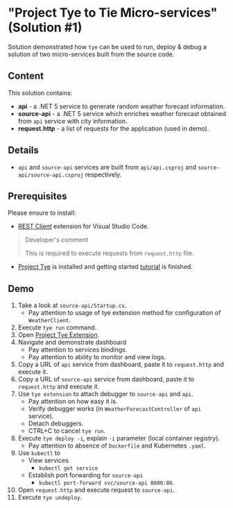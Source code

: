 # "Project Tye to Tie Micro-services" (Solution #1)

Solution demonstrated how `tye` can be used to run, deploy & debug a solution of two micro-services built from the source code.

## Content

This solution contains:

* **api** - a .NET 5 service to generate random weather forecast information.
* **source-api** - a .NET 5 service which enriches weather forecast obtained from `api` service with city information.
* **request.http** - a list of requests for the application (used in demo). 

## Details

* `api` and `source-api` services are built from `api/api.csproj` and `source-api/source-api.csproj` respectively.

## Prerequisites

Please ensure to install:

* [REST Client](https://github.com/Huachao/vscode-restclient) extension for Visual Studio Code.

> Developer's comment 
>
> This is required to execute requests from `request.http` file.

* [Project Tye](https://github.com/dotnet/tye) is installed and getting started [tutorial](https://github.com/dotnet/tye/blob/main/docs/tutorials/hello-tye/00_run_locally.md) is finished.

## Demo

1. Take a look at `source-api/Startup.cs`. 
    * Pay attention to usage of tye extension method for configuration of `WeatherClient`.
2. Execute `tye run` command. 
3. Open [Project Tye Extension](https://github.com/Microsoft/vscode-tye/). 
4. Navigate and demonstrate dashboard
    * Pay attention to services bindings.
    * Pay attention to ability to monitor and view logs.
6. Copy a URL of `api` service from dashboard, paste it to `request.http` and execute it.
7. Copy a URL of `source-api` service from dashboard, paste it to `request.http` and execute it. 
8. Use `tye extension` to attach debugger to `source-api` and `api`. 
    * Pay attention on how easy it is. 
    * Verify debugger works (in `WeatherForecastController` of `api` service).
    * Detach debuggers. 
    * CTRL+C to cancel `tye run`.
11. Execute `tye deploy -i`, explain `-i` parameter (local container registry).
    * Pay attention to absence of `Dockerfile` and Kubernetes `.yaml`.
13. Use `kubectl` to
    * View services
        * `kubectl get service`
    * Establish port forwarding for `source-api`
        * `kubectl port-forward svc/source-api 8800:80`.
15. Open `request.http` and execute request to `source-api`.
16. Execute `tye undeploy`.
